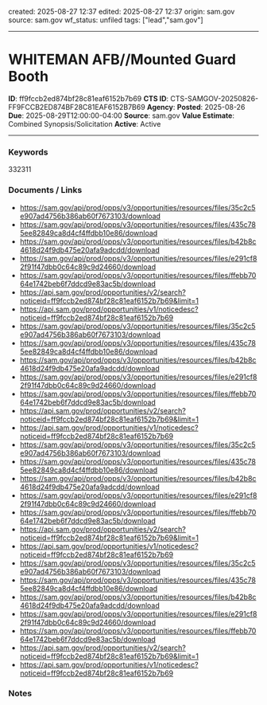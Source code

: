 created: 2025-08-27 12:37
edited: 2025-08-27 12:37
origin: sam.gov
source: sam.gov
wf_status: unfiled
tags: ["lead","sam.gov"]

---

# WHITEMAN AFB//Mounted Guard Booth

**ID**: ff9fccb2ed874bf28c81eaf6152b7b69
**CTS ID**: CTS-SAMGOV-20250826-FF9FCCB2ED874BF28C81EAF6152B7B69
**Agency**: 
**Posted**: 2025-08-26
**Due**: 2025-08-29T12:00:00-04:00
**Source**: sam.gov
**Value Estimate**: Combined Synopsis/Solicitation
**Active**: Active

---

### Keywords
332311

### Documents / Links
- <https://sam.gov/api/prod/opps/v3/opportunities/resources/files/35c2c5e907ad4756b386ab60f7673103/download>
- <https://sam.gov/api/prod/opps/v3/opportunities/resources/files/435c785ee82849ca8d4cf4ffdbb10e86/download>
- <https://sam.gov/api/prod/opps/v3/opportunities/resources/files/b42b8c4618d24f9db475e20afa9adcdd/download>
- <https://sam.gov/api/prod/opps/v3/opportunities/resources/files/e291cf82f91f47dbb0c64c89c9d24660/download>
- <https://sam.gov/api/prod/opps/v3/opportunities/resources/files/ffebb7064e1742beb6f7ddcd9e83ac5b/download>
- <https://api.sam.gov/prod/opportunities/v2/search?noticeid=ff9fccb2ed874bf28c81eaf6152b7b69&limit=1>
- <https://api.sam.gov/prod/opportunities/v1/noticedesc?noticeid=ff9fccb2ed874bf28c81eaf6152b7b69>
- <https://sam.gov/api/prod/opps/v3/opportunities/resources/files/35c2c5e907ad4756b386ab60f7673103/download>
- <https://sam.gov/api/prod/opps/v3/opportunities/resources/files/435c785ee82849ca8d4cf4ffdbb10e86/download>
- <https://sam.gov/api/prod/opps/v3/opportunities/resources/files/b42b8c4618d24f9db475e20afa9adcdd/download>
- <https://sam.gov/api/prod/opps/v3/opportunities/resources/files/e291cf82f91f47dbb0c64c89c9d24660/download>
- <https://sam.gov/api/prod/opps/v3/opportunities/resources/files/ffebb7064e1742beb6f7ddcd9e83ac5b/download>
- <https://api.sam.gov/prod/opportunities/v2/search?noticeid=ff9fccb2ed874bf28c81eaf6152b7b69&limit=1>
- <https://api.sam.gov/prod/opportunities/v1/noticedesc?noticeid=ff9fccb2ed874bf28c81eaf6152b7b69>
- <https://sam.gov/api/prod/opps/v3/opportunities/resources/files/35c2c5e907ad4756b386ab60f7673103/download>
- <https://sam.gov/api/prod/opps/v3/opportunities/resources/files/435c785ee82849ca8d4cf4ffdbb10e86/download>
- <https://sam.gov/api/prod/opps/v3/opportunities/resources/files/b42b8c4618d24f9db475e20afa9adcdd/download>
- <https://sam.gov/api/prod/opps/v3/opportunities/resources/files/e291cf82f91f47dbb0c64c89c9d24660/download>
- <https://sam.gov/api/prod/opps/v3/opportunities/resources/files/ffebb7064e1742beb6f7ddcd9e83ac5b/download>
- <https://api.sam.gov/prod/opportunities/v2/search?noticeid=ff9fccb2ed874bf28c81eaf6152b7b69&limit=1>
- <https://api.sam.gov/prod/opportunities/v1/noticedesc?noticeid=ff9fccb2ed874bf28c81eaf6152b7b69>
- <https://sam.gov/api/prod/opps/v3/opportunities/resources/files/35c2c5e907ad4756b386ab60f7673103/download>
- <https://sam.gov/api/prod/opps/v3/opportunities/resources/files/435c785ee82849ca8d4cf4ffdbb10e86/download>
- <https://sam.gov/api/prod/opps/v3/opportunities/resources/files/b42b8c4618d24f9db475e20afa9adcdd/download>
- <https://sam.gov/api/prod/opps/v3/opportunities/resources/files/e291cf82f91f47dbb0c64c89c9d24660/download>
- <https://sam.gov/api/prod/opps/v3/opportunities/resources/files/ffebb7064e1742beb6f7ddcd9e83ac5b/download>
- <https://api.sam.gov/prod/opportunities/v2/search?noticeid=ff9fccb2ed874bf28c81eaf6152b7b69&limit=1>
- <https://api.sam.gov/prod/opportunities/v1/noticedesc?noticeid=ff9fccb2ed874bf28c81eaf6152b7b69>

### Notes

